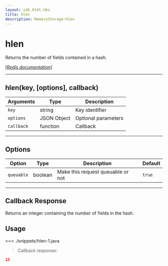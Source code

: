 ```yaml
---
layout: sdk.html.hbs
title: hlen
description: MemoryStorage:hlen
---
```


# hlen

Returns the number of fields contained in a hash.

[[_Redis documentation_]](https://redis.io/commands/hlen)

---

## hlen(key, [options], callback)

| Arguments  | Type        | Description         |
| ---------- | ----------- | ------------------- |
| `key`      | string      | Key identifier      |
| `options`  | JSON Object | Optional parameters |
| `callback` | function    | Callback            |

---

## Options

| Option     | Type    | Description                       | Default |
| ---------- | ------- | --------------------------------- | ------- |
| `queuable` | boolean | Make this request queuable or not | `true`  |

---

## Callback Response

Returns an integer containing the number of fields in the hash.

## Usage

<<< ./snippets/hlen-1.java

> Callback response:

```json
13
```
